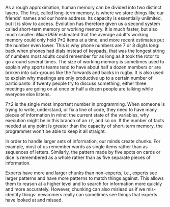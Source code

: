 ---
---

As a rough approximation,
human memory can be divided into two distinct layers.
The first,
called <g key="long_term_memory">long-term memory</g>,
is where we store things like our friends' names and our home address.
Its capacity is essentially unlimited,
but it is slow to access.
Evolution has therefore given us a second system
called <g key="short_term_memory">short-term memory</g> or <g key="working_memory">working memory</g>.
It is much faster,
but also much smaller:
<cite>Miller1956</cite> estimated that the average adult's working memory could only hold 7±2 items at a time,
and more recent estimates put the number even lower.
This is why phone numbers are 7 or 8 digits long:
back when phones had dials instead of keypads,
that was the longest string of numbers
most adults could remember for as long as it took the rotor to go around several times.
The size of working memory is sometimes used to explain
why sports teams tend to have about half a dozen members
or are broken into sub-groups like the forwards and backs in rugby.
It is also used to explain why meetings are only productive up to a certain number of participants:
if twenty people try to discuss something,
either three meetings are going on at once
or half a dozen people are talking while everyone else listens.

7±2 is the single most important number in programming.
When someone is trying to write, understand, or fix a line of code,
they need to have many pieces of information in mind:
the current state of the variables,
why execution might be in this branch of an `if`,
and so on.
If the number of facts needed at any point is greater than the capacity of short-term memory,
the programmer won't be able to keep it all straight.

In order to handle larger sets of information,
our minds create <g key="chunk">chunks</g>.
For example,
most of us remember words as single items rather than as sequences of letters.
Similarly,
the pattern made by five spots on cards or dice is remembered as a whole
rather than as five separate pieces of information.

Experts have more and larger chunks than non-experts,
i.e.,
experts see larger patterns and have more patterns to match things against.
This allows them to reason at a higher level
and to search for information more quickly and more accurately.
However,
chunking can also mislead us if we mis-identify things:
newcomers really can sometimes see things that experts have looked at and missed.
